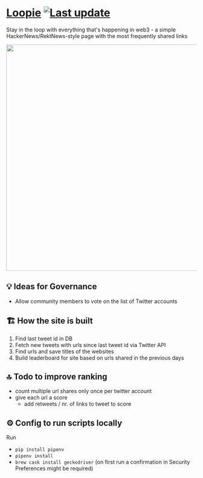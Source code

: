 # [Loopie](https://www.loopie.site/) [![Last update](https://github.com/midnight-madman/Loopie/actions/workflows/Run-tasks-on-schedule.yaml/badge.svg)](https://github.com/midnight-madman/Loopie/actions/workflows/Run-tasks-on-schedule.yaml)

Stay in the loop with everything that's happening in web3 - a simple HackerNews/RektNews-style page with the most frequently shared links

<img src="https://user-images.githubusercontent.com/94986441/193413164-d66b76b9-b747-4043-b260-258c37a6d979.png" width="600" />


## 💡 Ideas for Governance
- Allow community members to vote on the list of Twitter accounts

## 🏗 How the site is built
1. Find last tweet id in DB
2. Fetch new tweets with urls since last tweet id via Twitter API
3. Find urls and save titles of the websites
4. Build leaderboard for site based on urls shared in the previous days


## 🔝 Todo to improve ranking
- count multiple url shares only once per twitter account
- give each url a score
    - add retweets / nr. of links to tweet to score


## ⚙️ Config to run scripts locally
Run
- `pip install pipenv`
- `pipenv install`
- `brew cask install geckodriver` (on first run a confirmation in Security Preferences might be required)
